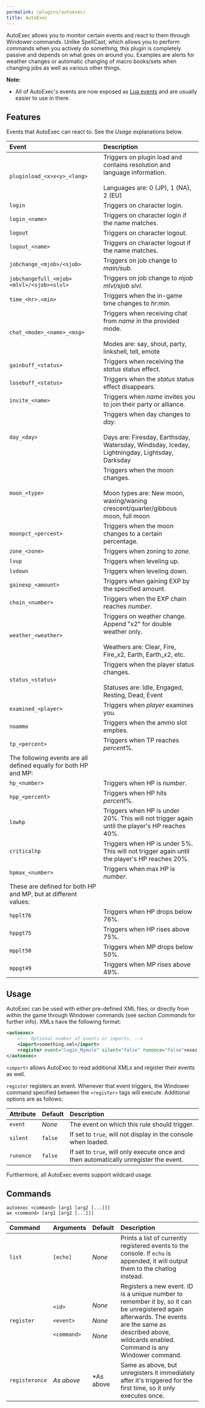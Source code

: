 ```yaml
---
permalink: /plugins/autoexec/
title: AutoExec
---
```


AutoExec allows you to monitor certain events and react to them through Windower commands. Unlike SpellCast, which allows you to perform commands when you actively do something, this plugin is completely passive and depends on what goes on around you. Examples are alerts for weather changes or automatic changing of macro books/sets when changing jobs as well as various other things.

**Note:**
* All of AutoExec's events are now exposed as [Lua events](https://github.com/Windower/Lua/wiki/Events) and are usually easier to use in there.

## Features

Events that AutoExec can react to. See the *Usage* explanations below.

|  Event  |  Description  |
|:---|:---|
| `pluginload_<x>x<y>_<lang>` | Triggers on plugin load and contains resolution and language information. <br><br> Languages are: 0 (JP), 1 (NA), 2 (EU) |
| `login` | Triggers on character login. |
| `login_<name>` | Triggers on character login if the name matches. |
| `logout` | Triggers on character logout. |
| `logout_<name>` | Triggers on character logout if the name matches. |
| `jobchange_<mjob>/<sjob>` | Triggers on job change to *main/sub*. |
| `jobchangefull_<mjob><mlvl>/<sjob><slvl>` | Triggers on job change to *mjob mlvl/sjob slvl*. |
| `time_<hr>.<min>` | Triggers when the in-game time changes to *hr:min*. |
| `chat_<mode>_<name>_<msg>` | Triggers when receiving chat from *name* in the provided mode. <br><br> Modes are: say, shout, party, linkshell, tell, emote |
| `gainbuff_<status>` | Triggers when receiving the *status* status effect. |
| `losebuff_<status>` | Triggers when the *status* status effect disappears. |
| `invite_<name>` | Triggers when *name* invites you to join their party or alliance. |
| `day_<day>` | Triggers when day changes to *day*. <br><br> Days are: Firesday, Earthsday, Watersday, Windsday, Iceday, Lightningday, Lightsday, Darksday |
| `moon_<type>` | Triggers when the moon changes. <br><br> Moon types are: New moon, waxing/waning crescent/quarter/gibbous moon, full moon |
| `moonpct_<percent>` | Triggers when the moon changes to a certain percentage. |
| `zone_<zone>` | Triggers when zoning to *zone*. |
| `lvup` | Triggers when leveling up. |
| `lvdown` | Triggers when leveling down. |
| `gainexp_<amount>` | Triggers when gaining EXP by the specified amount. |
| `chain_<number>` | Triggers when the EXP chain reaches *number*. |
| `weather_<weather>` | Triggers on weather change. Append "x2" for double weather only. <br><br> Weathers are: Clear, Fire, Fire_x2, Earth, Earth_x2, etc. |
| `status_<status>` | Triggers when the player status changes. <br><br> Statuses are: Idle, Engaged, Resting, Dead, Event |
| `examined_<player>` | Triggers when *player* examines you. |
| `noammo` | Triggers when the ammo slot empties. |
| `tp_<percent>` | Triggers when TP reaches *percent*%. |
| The following events are all defined equally for both HP and MP: ||
| `hp_<number>` | Triggers when HP is *number*. |
| `hpp_<percent>` | Triggers when HP hits *percent*%. |
| `lowhp` | Triggers when HP is under 20%. This will not trigger again until the player's HP reaches 40%. |
| `criticalhp` | Triggers when HP is under 5%. This will not trigger again until the player's HP reaches 20%. |
| `hpmax_<number>` | Triggers when max HP is *number*. |
| These are defined for both HP and MP, but at different values: ||
| `hpplt76` | Triggers when HP drops below 76%. |
| `hppgt75` | Triggers when HP rises above 75%. |
| `mpplt50` | Triggers when MP drops below 50%. |
| `mppgt49` | Triggers when MP rises above 49%. |

## Usage

AutoExec can be used with either pre-defined XML files, or directly from within the game through Windower commands (see section *Commands* for further info). XMLs have the following format:

```xml
<autoexec>
    <!-- Optional number of events or imports. -->
    <import>something.xml</import>
    <register event="login_Mymule" silent="false" runonce="false">exec mule_key_bindings.txt</register>
</autoexec>
```

`<import>` allows AutoExec to read additional XMLs and register their events as well.

`register` registers an event. Whenever that event triggers, the Windower command specified between the `<register>` tags will execute. Additional options are as follows:

|  Attribute  |  Default  |  Description  |
|:---|:---|:---|
| `event` | *None* | The event on which this rule should trigger. |
| `silent` | `false` | If set to `true`, will not display in the console when loaded. |
| `runonce` | `false` | If set to `true`, will only execute once and then automatically unregister the event. |

Furthermore, all AutoExec events support wildcard usage.

## Commands

```
autoexec <command> [arg1 [arg2 [...]]]
ae <command> [arg1 [arg2 [...]]]
```

|  Command  |  Arguments  |  Default  |  Description  |
|:---|:---|:---|:---|
| `list` | `[echo]` | *None* | Prints a list of currently registered events to the console. If `echo` is appended, it will output them to the chatlog instead. |
| `register` | `<id>` <br><br> `<event>` <br><br> `<command> ` | *None* <br><br> *None* <br><br> *None* | Registers a new event. ID is a unique number to remember it by, so it can be unregistered again afterwards. The events are the same as described above, wildcards enabled. Command is any Windower command. |
| `registeronce` | *As above* | *As above | Same as above, but unregisters it immediately after it's triggered for the first time, so it only executes once. |